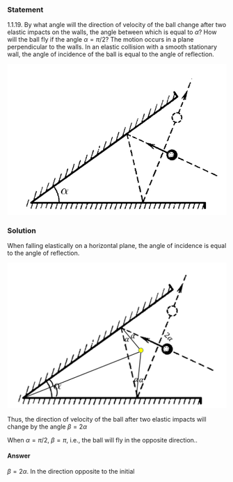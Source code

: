 ###  Statement

$1.1.19.$ By what angle will the direction of velocity of the ball change after two elastic impacts on the walls, the angle between which is equal to $\alpha$? How will the ball fly if the angle $\alpha = \pi /2$? The motion occurs in a plane perpendicular to the walls. In an elastic collision with a smooth stationary wall, the angle of incidence of the ball is equal to the angle of reflection.

![ For problem $1.1.19$ |738x509, 42%](../../img/1.1.19/statement.png)

### Solution

When falling elastically on a horizontal plane, the angle of incidence is equal to the angle of reflection.

![ The point of intersection of the perpendiculars drawn on the edge of the angle |1391x925, 67%](../../img/1.1.19/01.png)

Thus, the direction of velocity of the ball after two elastic impacts will change by the angle $\beta = 2\alpha$

When $\alpha =\pi /2$, $\beta = \pi$, i.e., the ball will fly in the opposite direction..

#### Answer

$\beta = 2\alpha$. In the direction opposite to the initial